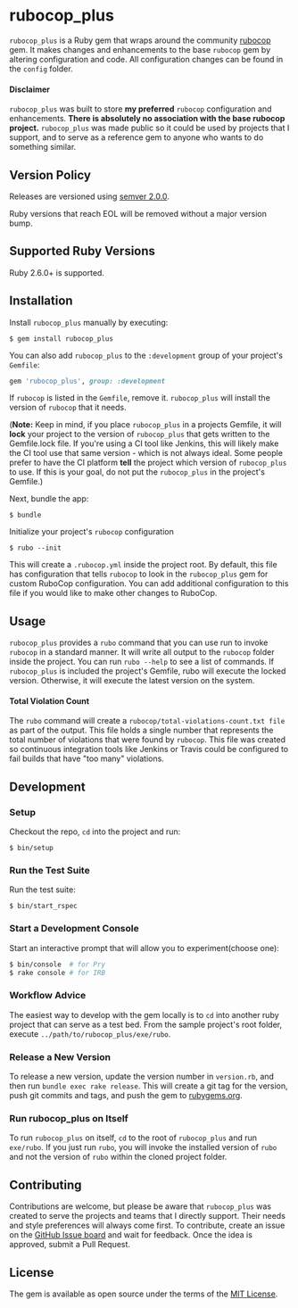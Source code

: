 # rubocop_plus

`rubocop_plus` is a Ruby gem that wraps around the community [rubocop](https://github.com/bbatsov/rubocop) gem. It makes changes and enhancements to the base `rubocop` gem by altering configuration and code. All configuration changes can be found in the `config` folder.

#### Disclaimer

`rubocop_plus` was built to store **my preferred** `rubocop` configuration and enhancements. **There is absolutely no association with the base rubocop project.** `rubocop_plus` was made public so it could be used by projects that I support, and to serve as a reference gem to anyone who wants to do something similar.

## Version Policy

Releases are versioned using [semver 2.0.0](https://semver.org/spec/v2.0.0.html).

Ruby versions that reach EOL will be removed without a major version bump.

## Supported Ruby Versions

Ruby 2.6.0+ is supported.

## Installation

Install `rubocop_plus` manually by executing:

    $ gem install rubocop_plus

You can also add `rubocop_plus` to the `:development` group of your project's `Gemfile`:

```ruby
gem 'rubocop_plus', group: :development
```

If `rubocop` is listed in the `Gemfile`, remove it. `rubocop_plus` will install the version of `rubocop` that it needs.

(**Note:** Keep in mind, if you place `rubocop_plus` in a projects Gemfile, it will **lock** your project to the version of `rubocop_plus` that gets written to the Gemfile.lock file. If you're using a CI tool like Jenkins, this will likely make the CI tool use that same version - which is not always ideal. Some people prefer to have the CI platform **tell** the project which version of `rubocop_plus` to use. If this is your goal, do not put the `rubocop_plus` in the project's Gemfile.)

Next, bundle the app:

    $ bundle

Initialize your project's `rubocop` configuration

    $ rubo --init

This will create a `.rubocop.yml` inside the project root. By default, this file has configuration that tells `rubocop` to look in the `rubocop_plus` gem for custom RuboCop configuration. You can add additional configuration to this file if you would like to make other changes to RuboCop.

## Usage

`rubocop_plus` provides a `rubo` command that you can use run to invoke `rubocop` in a standard manner. It will write all output to the `rubocop` folder inside the project. You can run `rubo --help` to see a list of commands. If `rubocop_plus` is included the project's Gemfile, rubo will execute the locked version. Otherwise, it will execute the latest version on the system.

#### Total Violation Count

The `rubo` command will create a `rubocop/total-violations-count.txt file` as part of the output. This file holds a single number that represents the total number of violations that were found by `rubocop`. This file was created so continuous integration tools like Jenkins or Travis could be configured to fail builds that have "too many" violations.

## Development

### Setup

Checkout the repo, `cd` into the project and run:

    $ bin/setup

### Run the Test Suite

Run the test suite:

    $ bin/start_rspec

### Start a Development Console

Start an interactive prompt that will allow you to experiment(choose one):

```bash
$ bin/console  # for Pry
$ rake console # for IRB
```

### Workflow Advice

The easiest way to develop with the gem locally is to `cd` into another ruby project that can serve as a test bed. From the sample project's root folder, execute `../path/to/rubocop_plus/exe/rubo`.

### Release a New Version

To release a new version, update the version number in `version.rb`, and then run `bundle exec rake release`. This will create a git tag for the version, push git commits and tags, and push the gem to [rubygems.org](https://rubygems.org).

### Run rubocop_plus on Itself

To run `rubocop_plus` on itself, `cd` to the root of `rubocop_plus` and run `exe/rubo`. If you just run `rubo`, you will invoke the installed version of `rubo` and not the version of `rubo` within the cloned project folder.

## Contributing

Contributions are welcome, but please be aware that `rubocop_plus` was created to serve the projects and teams that I directly support. Their needs and style preferences will always come first. To contribute, create an issue on the [GitHub Issue board](https://github.com/roberts1000/rubocop_plus/issues) and wait for feedback. Once the idea is approved, submit a Pull Request.

## License

The gem is available as open source under the terms of the [MIT License](https://opensource.org/licenses/MIT).
